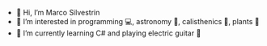 - 👋 Hi, I’m Marco Silvestrin
- 👀 I’m interested in programming 💻, astronomy 🔭, calisthenics 🤸, plants 🌿
- 🌱 I’m currently learning C# and playing electric guitar 🎸

<!---
never97/never97 is a ✨ special ✨ repository because its `README.md` (this file) appears on your GitHub profile.
You can click the Preview link to take a look at your changes.
--->
